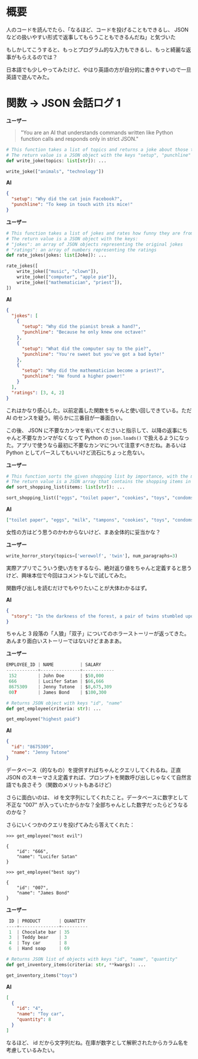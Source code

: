 # 概要

人のコードを読んでたら、「なるほど、コードを投げることもできるし、 JSON などの扱いやすい形式で返事してもらうこともできるんだね」と気づいた

もしかしてこうすると、もっとプログラム的な入力もできるし、もっと綺麗な返事がもらえるのでは？

日本語でも少しやってみたけど、やはり英語の方が自分的に書きやすいので一旦英語で遊んでみた。

# 関数 → JSON 会話ログ 1

**ユーザー**

> "You are an AI that understands commands written like Python function calls and responds only in strict JSON."

```python
# This function takes a list of topics and returns a joke about those topics.
# The return value is a JSON object with the keys "setup", "punchline"
def write_joke(topics: list[str]): ...

write_joke(["animals", "technology"])
```

**AI**

```json
{
  "setup": "Why did the cat join Facebook?",
  "punchline": "To keep in touch with its mice!"
}
```

**ユーザー**

```python
# This function takes a list of jokes and rates how funny they are from 1 to 5
# The return value is a JSON object with the keys:
# "jokes": an array of JSON objects representing the original jokes
# "ratings": an array of numbers representing the ratings
def rate_jokes(jokes: list[Joke]): ...

rate_jokes([
    write_joke(["music", "clown"]),
    write_joke(["computer", "apple pie"]),
    write_joke(["mathematician", "priest"]),
])
```

**AI**

```json
{
  "jokes": [
    {
      "setup": "Why did the pianist break a hand?",
      "punchline": "Because he only knew one octave!"
    },
    {
      "setup": "What did the computer say to the pie?",
      "punchline": "You're sweet but you've got a bad byte!"
    },
    {
      "setup": "Why did the mathematician become a priest?",
      "punchline": "He found a higher power!"
    }
  ],
  "ratings": [3, 4, 2]
}
```

これはかなり感心した。以前定義した関数をちゃんと使い回しできている。ただ AI のセンスを疑う。明らかに三番目が一番面白い。

この後、 JSON に不要なカンマを省いてくださいと指示して、以降の返事にちゃんと不要なカンマがなくなって Python の `json.loads()` で扱えるようになった。アプリで使うなら最初に不要なカンマについて注意すべきだね。あるいは Python としてパースしてもいいけど流石にちょっと危ない。

**ユーザー**

```python
# This function sorts the given shopping list by importance, with the most essential items first and the most optional items last.
# The return value is a JSON array that contains the shopping items in sorted order
def sort_shopping_list(items: list[str]): ...

sort_shopping_list(["eggs", "toilet paper", "cookies", "toys", "condoms", "tampons", "milk"])
```

**AI**

```json
["toilet paper", "eggs", "milk", "tampons", "cookies", "toys", "condoms"]
```

女性の方はどう思うのかわからないけど、まあ全体的に妥当かな？

**ユーザー**

```python
write_horror_story(topics=['werewolf', 'twin'], num_paragraphs=3)
```

実際アプリでこういう使い方をするなら、絶対返り値をちゃんと定義すると思うけど、興味本位で今回はコメントなしで試してみた。

関数呼び出しを読むだけでもやりたいことが大体わかるはず。

**AI**

```json
{
  "story": "In the darkness of the forest, a pair of twins stumbled upon a hidden cave. Little did they know that the cave was inhabited by a terrifying werewolf. Suddenly, they heard a faint growling that seemed to come from within the cave. The twins froze in terror as the growling grew louder and more ferocious.\n\nAs they tried to flee, they realized the werewolf was blocking their path. The creature was enormous, its eyes a chilling yellow, and its fur matted with blood. With a guttural roar, the werewolf lunged at the twins, and the air was filled with screams of horror and pain.\n\nThe rest of the villagers never found out what happened to the twins that night. All they could find were a few inseparable bones inside the cave, and the eerie silence that seemed to grip the forest forever."
}
```

ちゃんと 3 段落の「人狼」「双子」についてのホラーストーリーが返ってきた。あんまり面白いストーリーではないけどまあまあ。

**ユーザー**

```python
EMPLOYEE_ID | NAME          | SALARY
------------+---------------+------------
 152        | John Doe      | $50,000
 666        | Lucifer Satan | $66,666
 8675309    | Jenny Tutone  | $8,675,309
 007        | James Bond    | $100,300

# Returns JSON object with keys "id", "name"
def get_employee(criteria: str): ...

get_employee("highest paid")
```

**AI**

```json
{
  "id": "8675309",
  "name": "Jenny Tutone"
}
```

データベース（的なもの）を提供すればちゃんとクエリしてくれるね。正直 JSON のスキーマさえ定義すれば、プロンプトを関数呼び出しじゃなくて自然言語でも良さそう（関数のメリットもあるけど）

さらに面白いのは、 id を文字列にしてくれたこと。データベースに数字として不正な "007" が入っていたからかな？全部ちゃんとした数字だったらどうなるのかな？

さらにいくつかのクエリを投げてみたら答えてくれた：

```
>>> get_employee("most evil")

{
    "id": "666",
    "name": "Lucifer Satan"
}

>>> get_employee("best spy")

{
    "id": "007",
    "name": "James Bond"
}
```

**ユーザー**

```python
 ID | PRODUCT       | QUANTITY
----+---------------+----------
 1  | Chocolate bar | 35
 3  | Teddy bear    | 3
 4  | Toy car       | 8
 6  | Hand soap     | 69

# Returns JSON list of objects with keys "id", "name", "quantity"
def get_inventory_items(criteria: str, **kwargs): ...

get_inventory_items("toys")
```

**AI**

```json
[
  {
    "id": "4",
    "name": "Toy car",
    "quantity": 8
  }
]
```

なるほど、 id だから文字列だね。在庫が数字として解釈されたからカラム名を考慮しているみたい。
